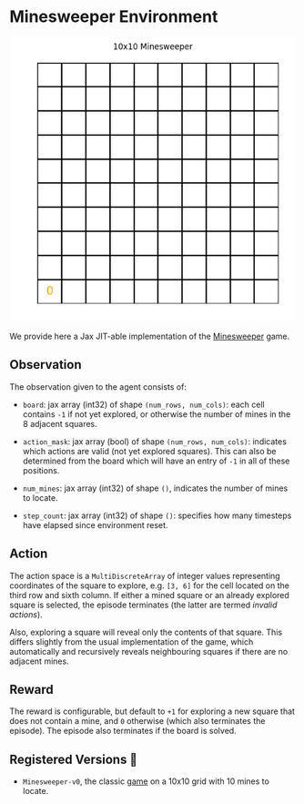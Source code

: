 # Minesweeper Environment

<p align="center">
        <img src="../env_anim/minesweeper.gif" width="500"/>
</p>

We provide here a Jax JIT-able implementation of the
[Minesweeper](https://en.wikipedia.org/wiki/Minesweeper_(video_game)) game.


## Observation
The observation given to the agent consists of:

- `board`: jax array (int32) of shape `(num_rows, num_cols)`:
    each cell contains `-1` if not yet explored, or otherwise the number of mines in
    the 8 adjacent squares.

- `action_mask`: jax array (bool) of shape `(num_rows, num_cols)`:
    indicates which actions are valid (not yet explored squares). This can also be determined from
    the board which will have an entry of `-1` in all of these positions.

- `num_mines`: jax array (int32) of shape `()`, indicates the number of mines to locate.

- `step_count`: jax array (int32) of shape `()`:
    specifies how many timesteps have elapsed since environment reset.


## Action
The action space is a `MultiDiscreteArray` of integer values representing coordinates of the square
to explore, e.g. `[3, 6]` for the cell located on the third row and sixth column. If either a mined
square or an already explored square is selected, the episode terminates (the latter are termed
_invalid actions_).

Also, exploring a square will reveal only the contents of that square. This differs slightly from
the usual implementation of the game, which automatically and recursively reveals neighbouring
squares if there are no adjacent mines.


## Reward
The reward is configurable, but default to `+1` for exploring a new square that does not contain a
mine, and `0` otherwise (which also terminates the episode). The episode also terminates if the
board is solved.


## Registered Versions 📖
- `Minesweeper-v0`, the classic [game](https://en.wikipedia.org/wiki/Minesweeper_(video_game)) on
a 10x10 grid with 10 mines to locate.
